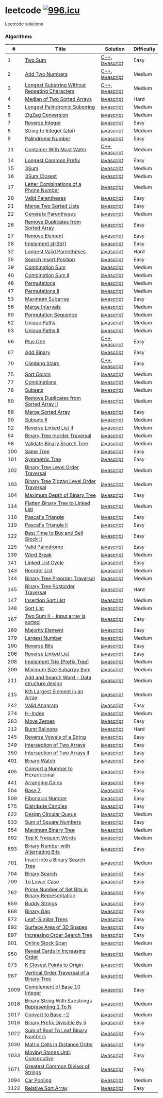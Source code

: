 # leetcode [![996.icu](https://img.shields.io/badge/link-996.icu-red.svg)](https://996.icu)

Leetcode solutions

### Algorithms

| #    | Title                                                                                                                                   | Solution                                                                                                    | Difficulty |
| ---- | --------------------------------------------------------------------------------------------------------------------------------------- | ----------------------------------------------------------------------------------------------------------- | ---------- |
| 1    | [Two Sum](https://leetcode-cn.com/problems/two-sum)                                                                                     | [C++](./algorithms/cpp/1.两数之和.cpp), [javascript](./algorithms/js/1.两数之和.js)                         | Easy       |
| 2    | [Add Two Numbers](https://leetcode-cn.com/problems/add-two-numbers)                                                                     | [C++](./algorithms/cpp/2.两数相加.cpp), [javascript](./algorithms/js/2.两数相加.js)                         | Medium     |
| 3    | [Longest Substring Without Repeating Characters](https://leetcode-cn.com/problems/longest-substring-without-repeating-characters)       | [C++](./algorithms/cpp/3.无重复字符的最长子串.cpp), [javascript](./algorithms/js/3.无重复字符的最长子串.js) | Medium     |
| 4    | [Median of Two Sorted Arrays](https://leetcode-cn.com/problems/median-of-two-sorted-arrays)                                             | [javascript](./algorithms/js/4.寻找两个有序数组的中位数.js)                                                 | Hard       |
| 5    | [Longest Palindromic Substring](https://leetcode-cn.com/problems/longest-palindromic-substring)                                         | [javascript](./algorithms/js/5.最长回文子串.js)                                                             | Medium     |
| 6    | [ZigZag Conversion](https://leetcode-cn.com/problems/zigzag-conversion)                                                                 | [javascript](./algorithms/js/6.z-字形变换.js)                                                               | Medium     |
| 7    | [Reverse Integer](https://leetcode-cn.com/problems/reverse-integer)                                                                     | [javascript](./algorithms/js/7.整数反转.js)                                                                 | Easy       |
| 8    | [String to Integer (atoi)](https://leetcode-cn.com/problems/string-to-integer-atoi)                                                     | [javascript](./algorithms/js/8.字符串转换整数-atoi.js)                                                      | Medium     |
| 9    | [Palindrome Number](https://leetcode-cn.com/problems/palindrome-number)                                                                 | [javascript](./algorithms/js/9.回文数.js)                                                                   | Easy       |
| 11   | [Container With Most Water](https://leetcode-cn.com/problems/container-with-most-water)                                                 | [C++](./algorithms/cpp/11.盛最多水的容器.cpp), [javascript](./algorithms/js/11.盛最多水的容器.js)           | Medium     |
| 14   | [Longest Common Prefix](https://leetcode-cn.com/problems/longest-common-prefix)                                                         | [javascript](./algorithms/js/14.最长公共前缀.js)                                                            | Easy       |
| 15   | [3Sum](https://leetcode-cn.com/problems/3sum)                                                                                           | [javascript](./algorithms/js/15.三数之和.js)                                                                | Medium     |
| 16   | [3Sum Closest](https://leetcode-cn.com/problems/3sum-closest)                                                                           | [javascript](./algorithms/js/16.最接近的三数之和.js)                                                        | Medium     |
| 17   | [Letter Combinations of a Phone Number](https://leetcode-cn.com/problems/letter-combinations-of-a-phone-number)                         | [javascript](./algorithms/js/17.电话号码的字母组合.js)                                                      | Medium     |
| 20   | [Valid Parentheses](https://leetcode-cn.com/problems/valid-parentheses)                                                                 | [javascript](./algorithms/js/20.有效的括号.js)                                                              | Easy       |
| 21   | [Merge Two Sorted Lists](https://leetcode-cn.com/problems/merge-two-sorted-lists)                                                       | [javascript](./algorithms/js/21.合并两个有序链表.js)                                                        | Easy       |
| 22   | [Generate Parentheses](https://leetcode-cn.com/problems/generate-parentheses)                                                           | [javascript](./algorithms/js/22.括号生成.js)                                                                | Medium     |
| 26   | [Remove Duplicates from Sorted Array](https://leetcode-cn.com/problems/remove-duplicates-from-sorted-array)                             | [javascript](./algorithms/js/26.删除排序数组中的重复项.js)                                                  | Easy       |
| 27   | [Remove Element](https://leetcode-cn.com/problems/remove-element)                                                                       | [javascript](./algorithms/js/27.移除元素.js)                                                                | Easy       |
| 28   | [Implement strStr()](https://leetcode-cn.com/problems/implement-strstr)                                                                 | [javascript](./algorithms/js/28.实现-str-str.js)                                                            | Easy       |
| 32   | [Longest Valid Parentheses](https://leetcode-cn.com/problems/longest-valid-parentheses)                                                 | [javascript](./algorithms/js/32.最长有效括号.js)                                                            | Hard       |
| 35   | [Search Insert Position](https://leetcode-cn.com/problems/search-insert-position)                                                       | [javascript](./algorithms/js/35.搜索插入位置.js)                                                            | Easy       |
| 39   | [Combination Sum](https://leetcode-cn.com/problems/combination-sum)                                                                     | [javascript](./algorithms/js/39.组合总和.js)                                                                | Medium     |
| 40   | [Combination Sum II](https://leetcode-cn.com/problems/combination-sum-ii)                                                               | [javascript](./algorithms/js/40.组合总和-ii.js)                                                             | Medium     |
| 46   | [Permutations](https://leetcode-cn.com/problems/permutations)                                                                           | [javascript](./algorithms/js/46.全排列.js)                                                                  | Medium     |
| 47   | [Permutations II](https://leetcode-cn.com/problems/permutations-ii)                                                                     | [javascript](./algorithms/js/47.全排列-ii.js)                                                               | Medium     |
| 53   | [Maximum Subarray](https://leetcode-cn.com/problems/maximum-subarray)                                                                   | [javascript](./algorithms/js/53.最大子序和.js)                                                              | Easy       |
| 56   | [Merge Intervals](https://leetcode-cn.com/problems/merge-intervals)                                                                     | [javascript](./algorithms/js/56.合并区间.js)                                                                | Medium     |
| 60   | [Permutation Sequence](https://leetcode-cn.com/problems/permutation-sequence)                                                           | [javascript](./algorithms/js/60.第k个排列.js)                                                               | Medium     |
| 62   | [Unique Paths](https://leetcode-cn.com/problems/unique-paths)                                                                           | [javascript](./algorithms/js/62.不同路径.js)                                                                | Medium     |
| 63   | [Unique Paths II](https://leetcode-cn.com/problems/unique-paths-ii)                                                                     | [javascript](./algorithms/js/63.不同路径-ii.js)                                                             | Medium     |
| 66   | [Plus One](https://leetcode-cn.com/problems/plus-one)                                                                                   | [C++](./algorithms/cpp/66.加一.cpp), [javascript](./algorithms/js/66.加一.js)                               | Easy       |
| 67   | [Add Binary](https://leetcode-cn.com/problems/add-binary)                                                                               | [javascript](./algorithms/js/67.二进制求和.js)                                                              | Easy       |
| 70   | [Climbing Stairs](https://leetcode-cn.com/problems/climbing-stairs)                                                                     | [C++](./algorithms/cpp/70.爬楼梯.cpp), [javascript](./algorithms/js/70.爬楼梯.js)                           | Easy       |
| 75   | [Sort Colors](https://leetcode-cn.com/problems/sort-colors)                                                                             | [javascript](./algorithms/js/75.颜色分类.js)                                                                | Medium     |
| 77   | [Combinations](https://leetcode-cn.com/problems/combinations)                                                                           | [javascript](./algorithms/js/77.组合.js)                                                                    | Medium     |
| 78   | [Subsets](https://leetcode-cn.com/problems/subsets)                                                                                     | [javascript](./algorithms/js/78.子集.js)                                                                    | Medium     |
| 80   | [Remove Duplicates from Sorted Array II](https://leetcode-cn.com/problems/remove-duplicates-from-sorted-array-ii)                       | [javascript](./algorithms/js/80.删除排序数组中的重复项-ii.js)                                               | Medium     |
| 88   | [Merge Sorted Array](https://leetcode-cn.com/problems/merge-sorted-array)                                                               | [javascript](./algorithms/js/88.合并两个有序数组.js)                                                        | Easy       |
| 90   | [Subsets II](https://leetcode-cn.com/problems/subsets-ii)                                                                               | [javascript](./algorithms/js/90.子集-ii.js)                                                                 | Medium     |
| 92   | [Reverse Linked List II](https://leetcode-cn.com/problems/reverse-linked-list-ii)                                                       | [javascript](./algorithms/js/92.反转链表-ii.js)                                                             | Medium     |
| 94   | [Binary Tree Inorder Traversal](https://leetcode-cn.com/problems/binary-tree-inorder-traversal)                                         | [javascript](./algorithms/js/94.二叉树的中序遍历.js)                                                        | Medium     |
| 98   | [Validate Binary Search Tree](https://leetcode-cn.com/problems/validate-binary-search-tree)                                             | [javascript](./algorithms/js/98.验证二叉搜索树.js)                                                          | Medium     |
| 100  | [Same Tree](https://leetcode-cn.com/problems/same-tree)                                                                                 | [javascript](./algorithms/js/100.相同的树.js)                                                               | Easy       |
| 101  | [Symmetric Tree](https://leetcode-cn.com/problems/symmetric-tree)                                                                       | [javascript](./algorithms/js/101.对称二叉树.js)                                                             | Easy       |
| 102  | [Binary Tree Level Order Traversal](https://leetcode-cn.com/problems/binary-tree-level-order-traversal)                                 | [javascript](./algorithms/js/102.二叉树的层次遍历.js)                                                       | Medium     |
| 103  | [Binary Tree Zigzag Level Order Traversal](https://leetcode-cn.com/problems/binary-tree-zigzag-level-order-traversal)                   | [javascript](./algorithms/js/103.二叉树的锯齿形层次遍历.js)                                                 | Medium     |
| 104  | [Maximum Depth of Binary Tree](https://leetcode-cn.com/problems/maximum-depth-of-binary-tree)                                           | [javascript](./algorithms/js/104.二叉树的最大深度.js)                                                       | Easy       |
| 114  | [Flatten Binary Tree to Linked List](https://leetcode-cn.com/problems/flatten-binary-tree-to-linked-list)                               | [javascript](./algorithms/js/114.二叉树展开为链表.js)                                                       | Medium     |
| 118  | [Pascal's Triangle](https://leetcode-cn.com/problems/pascals-triangle)                                                                  | [javascript](./algorithms/js/118.杨辉三角.js)                                                               | Easy       |
| 119  | [Pascal's Triangle II](https://leetcode-cn.com/problems/pascals-triangle-ii)                                                            | [javascript](./algorithms/js/119.杨辉三角-ii.js)                                                            | Easy       |
| 122  | [Best Time to Buy and Sell Stock II](https://leetcode-cn.com/problems/best-time-to-buy-and-sell-stock-ii)                               | [javascript](./algorithms/js/122.买卖股票的最佳时机-ii.js)                                                  | Easy       |
| 125  | [Valid Palindrome](https://leetcode-cn.com/problems/valid-palindrome)                                                                   | [javascript](./algorithms/js/125.验证回文串.js)                                                             | Easy       |
| 139  | [Word Break](https://leetcode-cn.com/problems/word-break)                                                                               | [javascript](./algorithms/js/139.单词拆分.js)                                                               | Medium     |
| 141  | [Linked List Cycle](https://leetcode-cn.com/problems/linked-list-cycle)                                                                 | [javascript](./algorithms/js/141.环形链表.js)                                                               | Easy       |
| 143  | [Reorder List](https://leetcode-cn.com/problems/reorder-list)                                                                           | [javascript](./algorithms/js/143.重排链表.js)                                                               | Medium     |
| 144  | [Binary Tree Preorder Traversal](https://leetcode-cn.com/problems/binary-tree-preorder-traversal)                                       | [javascript](./algorithms/js/144.二叉树的前序遍历.js)                                                       | Medium     |
| 145  | [Binary Tree Postorder Traversal](https://leetcode-cn.com/problems/binary-tree-postorder-traversal)                                     | [javascript](./algorithms/js/145.二叉树的后序遍历.js)                                                       | Hard       |
| 147  | [Insertion Sort List](https://leetcode-cn.com/problems/insertion-sort-list)                                                             | [javascript](./algorithms/js/147.对链表进行插入排序.js)                                                     | Medium     |
| 148  | [Sort List](https://leetcode-cn.com/problems/sort-list)                                                                                 | [javascript](./algorithms/js/148.排序链表.js)                                                               | Medium     |
| 167  | [Two Sum II - Input array is sorted](https://leetcode-cn.com/problems/two-sum-ii-input-array-is-sorted)                                 | [javascript](./algorithms/js/167.两数之和-ii-输入有序数组.js)                                               | Easy       |
| 169  | [Majority Element](https://leetcode-cn.com/problems/majority-element)                                                                   | [javascript](./algorithms/js/169.求众数.js)                                                                 | Easy       |
| 179  | [Largest Number](https://leetcode-cn.com/problems/largest-number)                                                                       | [javascript](./algorithms/js/179.最大数.js)                                                                 | Medium     |
| 190  | [Reverse Bits](https://leetcode-cn.com/problems/reverse-bits)                                                                           | [javascript](./algorithms/js/190.颠倒二进制位.js)                                                           | Easy       |
| 206  | [Reverse Linked List](https://leetcode-cn.com/problems/reverse-linked-list)                                                             | [javascript](./algorithms/js/206.反转链表.js)                                                               | Easy       |
| 208  | [Implement Trie (Prefix Tree)](https://leetcode-cn.com/problems/implement-trie-prefix-tree)                                             | [javascript](./algorithms/js/208.实现-trie-前缀树.js)                                                       | Medium     |
| 209  | [Minimum Size Subarray Sum](https://leetcode-cn.com/problems/minimum-size-subarray-sum)                                                 | [javascript](./algorithms/js/209.长度最小的子数组.js)                                                       | Medium     |
| 211  | [Add and Search Word - Data structure design](https://leetcode-cn.com/problems/add-and-search-word-data-structure-design)               | [javascript](./algorithms/js/211.添加与搜索单词-数据结构设计.js)                                            | Medium     |
| 215  | [Kth Largest Element in an Array](https://leetcode-cn.com/problems/kth-largest-element-in-an-array)                                     | [javascript](./algorithms/js/215.数组中的第k个最大元素.js)                                                  | Medium     |
| 242  | [Valid Anagram](https://leetcode-cn.com/problems/valid-anagram)                                                                         | [javascript](./algorithms/js/242.有效的字母异位词.js)                                                       | Easy       |
| 274  | [H-Index](https://leetcode-cn.com/problems/h-index)                                                                                     | [javascript](./algorithms/js/274.h指数.js)                                                                  | Medium     |
| 283  | [Move Zeroes](https://leetcode-cn.com/problems/move-zeroes)                                                                             | [javascript](./algorithms/js/283.移动零.js)                                                                 | Easy       |
| 312  | [Burst Balloons](https://leetcode-cn.com/problems/burst-balloons)                                                                       | [javascript](./algorithms/js/312.戳气球.js)                                                                 | Hard       |
| 345  | [Reverse Vowels of a String](https://leetcode-cn.com/problems/reverse-vowels-of-a-string)                                               | [javascript](./algorithms/js/345.反转字符串中的元音字母.js)                                                 | Easy       |
| 349  | [Intersection of Two Arrays](https://leetcode-cn.com/problems/intersection-of-two-arrays)                                               | [javascript](./algorithms/js/349.两个数组的交集.js)                                                         | Easy       |
| 350  | [Intersection of Two Arrays II](https://leetcode-cn.com/problems/intersection-of-two-arrays-ii)                                         | [javascript](./algorithms/js/350.两个数组的交集-ii.js)                                                      | Easy       |
| 401  | [Binary Watch](https://leetcode-cn.com/problems/binary-watch)                                                                           | [javascript](./algorithms/js/401.二进制手表.js)                                                             | Easy       |
| 405  | [Convert a Number to Hexadecimal](https://leetcode-cn.com/problems/convert-a-number-to-hexadecimal)                                     | [javascript](./algorithms/js/405.数字转换为十六进制数.js)                                                   | Easy       |
| 441  | [Arranging Coins](https://leetcode-cn.com/problems/arranging-coins)                                                                     | [javascript](./algorithms/js/441.排列硬币.js)                                                               | Easy       |
| 504  | [Base 7](https://leetcode-cn.com/problems/base-7)                                                                                       | [javascript](./algorithms/js/504.七进制数.js)                                                               | Easy       |
| 509  | [Fibonacci Number](https://leetcode-cn.com/problems/fibonacci-number)                                                                   | [javascript](./algorithms/js/509.斐波那契数.js)                                                             | Easy       |
| 575  | [Distribute Candies](https://leetcode-cn.com/problems/distribute-candies)                                                               | [javascript](./algorithms/js/575.分糖果.js)                                                                 | Easy       |
| 622  | [Design Circular Queue](https://leetcode-cn.com/problems/design-circular-queue)                                                         | [javascript](./algorithms/js/622.设计循环队列.js)                                                           | Medium     |
| 633  | [Sum of Square Numbers](https://leetcode-cn.com/problems/sum-of-square-numbers)                                                         | [javascript](./algorithms/js/633.平方数之和.js)                                                             | Easy       |
| 654  | [Maximum Binary Tree](https://leetcode-cn.com/problems/maximum-binary-tree)                                                             | [javascript](./algorithms/js/654.最大二叉树.js)                                                             | Medium     |
| 692  | [Top K Frequent Words](https://leetcode-cn.com/problems/top-k-frequent-words)                                                           | [javascript](./algorithms/js/692.前k个高频单词.js)                                                          | Medium     |
| 693  | [Binary Number with Alternating Bits](https://leetcode-cn.com/problems/binary-number-with-alternating-bits)                             | [javascript](./algorithms/js/693.交替位二进制数.js)                                                         | Easy       |
| 701  | [Insert into a Binary Search Tree](https://leetcode-cn.com/problems/insert-into-a-binary-search-tree)                                   | [javascript](./algorithms/js/701.二叉搜索树中的插入操作.js)                                                 | Medium     |
| 704  | [Binary Search](https://leetcode-cn.com/problems/binary-search)                                                                         | [javascript](./algorithms/js/704.二分查找.js)                                                               | Easy       |
| 709  | [To Lower Case](https://leetcode-cn.com/problems/to-lower-case)                                                                         | [javascript](./algorithms/js/709.转换成小写字母.js)                                                         | Easy       |
| 762  | [Prime Number of Set Bits in Binary Representation](https://leetcode-cn.com/problems/prime-number-of-set-bits-in-binary-representation) | [javascript](./algorithms/js/762.二进制表示中质数个计算置位.js)                                             | Easy       |
| 859  | [Buddy Strings](https://leetcode-cn.com/problems/buddy-strings)                                                                         | [javascript](./algorithms/js/859.亲密字符串.js)                                                             | Easy       |
| 868  | [Binary Gap](https://leetcode-cn.com/problems/binary-gap)                                                                               | [javascript](./algorithms/js/868.二进制间距.js)                                                             | Easy       |
| 872  | [Leaf-Similar Trees](https://leetcode-cn.com/problems/leaf-similar-trees)                                                               | [javascript](./algorithms/js/872.叶子相似的树.js)                                                           | Easy       |
| 892  | [Surface Area of 3D Shapes](https://leetcode-cn.com/problems/surface-area-of-3d-shapes)                                                 | [javascript](./algorithms/js/892.三维形体的表面积.js)                                                       | Easy       |
| 897  | [Increasing Order Search Tree](https://leetcode-cn.com/problems/increasing-order-search-tree)                                           | [javascript](./algorithms/js/897.递增顺序查找树.js)                                                         | Easy       |
| 901  | [Online Stock Span](https://leetcode-cn.com/problems/online-stock-span)                                                                 | [javascript](./algorithms/js/901.股票价格跨度.js)                                                           | Medium     |
| 950  | [Reveal Cards In Increasing Order](https://leetcode-cn.com/problems/reveal-cards-in-increasing-order)                                   | [javascript](./algorithms/js/950.按递增顺序显示卡牌.js)                                                     | Medium     |
| 973  | [K Closest Points to Origin](https://leetcode-cn.com/problems/k-closest-points-to-origin)                                               | [javascript](./algorithms/js/973.最接近原点的-k-个点.js)                                                    | Medium     |
| 987  | [Vertical Order Traversal of a Binary Tree](https://leetcode-cn.com/problems/vertical-order-traversal-of-a-binary-tree)                 | [javascript](./algorithms/js/987.二叉树的垂序遍历.js)                                                       | Medium     |
| 1009 | [Complement of Base 10 Integer](https://leetcode-cn.com/problems/complement-of-base-10-integer)                                         | [javascript](./algorithms/js/1009.十进制整数的反码.js)                                                      | Easy       |
| 1016 | [Binary String With Substrings Representing 1 To N](https://leetcode-cn.com/problems/binary-string-with-substrings-representing-1-to-n) | [javascript](./algorithms/js/1016.子串能表示从-1-到-n-数字的二进制串.js)                                    | Medium     |
| 1017 | [Convert to Base -2](https://leetcode-cn.com/problems/convert-to-base-2)                                                                | [javascript](./algorithms/js/1017.负二进制转换.js)                                                          | Medium     |
| 1018 | [Binary Prefix Divisible By 5](https://leetcode-cn.com/problems/binary-prefix-divisible-by-5)                                           | [javascript](./algorithms/js/1018.可被-5-整除的二进制前缀.js)                                               | Easy       |
| 1022 | [Sum of Root To Leaf Binary Numbers](https://leetcode-cn.com/problems/sum-of-root-to-leaf-binary-numbers)                               | [javascript](./algorithms/js/1022.从根到叶的二进制数之和.js)                                                | Easy       |
| 1030 | [Matrix Cells in Distance Order](https://leetcode-cn.com/problems/matrix-cells-in-distance-order)                                       | [javascript](./algorithms/js/1030.距离顺序排列矩阵单元格.js)                                                | Easy       |
| 1033 | [Moving Stones Until Consecutive](https://leetcode-cn.com/problems/moving-stones-until-consecutive)                                     | [javascript](./algorithms/js/1033.移动石子直到连续.js)                                                      | Easy       |
| 1071 | [Greatest Common Divisor of Strings](https://leetcode-cn.com/problems/greatest-common-divisor-of-strings)                               | [javascript](./algorithms/js/1071.字符串的最大公因子.js)                                                    | Easy       |
| 1094 | [Car Pooling](https://leetcode-cn.com/problems/car-pooling)                                                                             | [javascript](./algorithms/js/1094.拼车.js)                                                                  | Medium     |
| 1122 | [Relative Sort Array](https://leetcode-cn.com/problems/relative-sort-array)                                                             | [javascript](./algorithms/js/1122.数组的相对排序.js)                                                        | Easy       |
